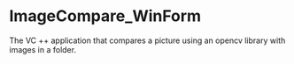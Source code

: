 # ImageCompare_WinForm
The VC ++ application that compares a picture using an opencv library with images in a folder.
